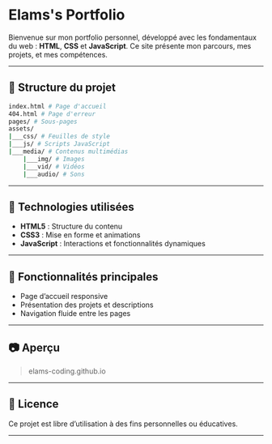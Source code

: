 # Elams's Portfolio

Bienvenue sur mon portfolio personnel, développé avec les fondamentaux du web : **HTML**, **CSS** et **JavaScript**. Ce site présente mon parcours, mes projets, et mes compétences.

---

## 📁 Structure du projet

```bash
index.html # Page d'accueil
404.html # Page d'erreur
pages/ # Sous-pages
assets/
|___css/ # Feuilles de style
|___js/ # Scripts JavaScript
|___media/ # Contenus multimédias
    |___img/ # Images
    |___vid/ # Vidéos
    |___audio/ # Sons
```

---

## 🚀 Technologies utilisées

- **HTML5** : Structure du contenu
- **CSS3** : Mise en forme et animations
- **JavaScript** : Interactions et fonctionnalités dynamiques

---

## 📌 Fonctionnalités principales

- Page d’accueil responsive
- Présentation des projets et descriptions
- Navigation fluide entre les pages

---

## 📷 Aperçu

> elams-coding.github.io

---

## 📄 Licence

Ce projet est libre d’utilisation à des fins personnelles ou éducatives.

---
